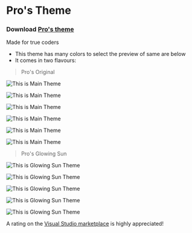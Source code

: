 # Pro's Theme


### Download [  Pro's theme](https://marketplace.visualstudio.com/items?itemName=ProGamer.pro-ggamer)
Made for true coders
- This theme has many colors to select the preview of same are below
-  It comes in two flavours:

> Pro's Original
> 
![This is Main Theme]("./img/screenshot(3.png)")
>
![This is Main Theme]("./img/screenshot(4.png)")
>
![This is Main Theme]("./img/screenshot(5.png)")
>
![This is Main Theme]("./img/screenshot(6.png)")
>
![This is Main Theme]("./img/screenshot(7.png)")
>
![This is Main Theme]("./img/screenshot(8.png)")
> Pro's Glowing Sun
> 
>
![This is Glowing Sun Theme](./img/screenshot(11.png))
>
![This is Glowing Sun Theme](./img/screenshot(12.png))
>
![This is Glowing Sun Theme](./img/screenshot(13.png))
>
![This is Glowing Sun Theme](./img/screenshot(14.png))
>
![This is Glowing Sun Theme](./img/screenshot(15.png))


A rating on the [Visual Studio marketplace](https://marketplace.visualstudio.com/items?itemName=ProGamer.pro-ggamer) is highly appreciated!
